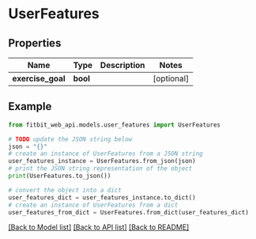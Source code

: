 # UserFeatures

## Properties

| Name              | Type     | Description | Notes      |
| ----------------- | -------- | ----------- | ---------- |
| **exercise_goal** | **bool** |             | [optional] |

## Example

```python
from fitbit_web_api.models.user_features import UserFeatures

# TODO update the JSON string below
json = "{}"
# create an instance of UserFeatures from a JSON string
user_features_instance = UserFeatures.from_json(json)
# print the JSON string representation of the object
print(UserFeatures.to_json())

# convert the object into a dict
user_features_dict = user_features_instance.to_dict()
# create an instance of UserFeatures from a dict
user_features_from_dict = UserFeatures.from_dict(user_features_dict)
```

[[Back to Model list]](../README.md#documentation-for-models) [[Back to API list]](../README.md#documentation-for-api-endpoints) [[Back to README]](../README.md)
